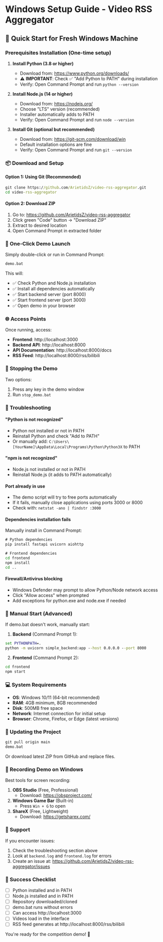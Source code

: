 # Windows Setup Guide - Video RSS Aggregator

## 🚀 Quick Start for Fresh Windows Machine

### Prerequisites Installation (One-time setup)

1. **Install Python (3.8 or higher)**
   - Download from: https://www.python.org/downloads/
   - ⚠️ **IMPORTANT**: Check ✅ "Add Python to PATH" during installation
   - Verify: Open Command Prompt and run `python --version`

2. **Install Node.js (14 or higher)**
   - Download from: https://nodejs.org/
   - Choose "LTS" version (recommended)
   - Installer automatically adds to PATH
   - Verify: Open Command Prompt and run `node --version`

3. **Install Git (optional but recommended)**
   - Download from: https://git-scm.com/download/win
   - Default installation options are fine
   - Verify: Open Command Prompt and run `git --version`

### 📦 Download and Setup

#### Option 1: Using Git (Recommended)
```cmd
git clone https://github.com/ArietidsZ/video-rss-aggregator.git
cd video-rss-aggregator
```

#### Option 2: Download ZIP
1. Go to: https://github.com/ArietidsZ/video-rss-aggregator
2. Click green "Code" button → "Download ZIP"
3. Extract to desired location
4. Open Command Prompt in extracted folder

### 🎯 One-Click Demo Launch

Simply double-click or run in Command Prompt:
```cmd
demo.bat
```

This will:
- ✅ Check Python and Node.js installation
- ✅ Install all dependencies automatically
- ✅ Start backend server (port 8000)
- ✅ Start frontend server (port 3000)
- ✅ Open demo in your browser

### 🌐 Access Points

Once running, access:
- **Frontend**: http://localhost:3000
- **Backend API**: http://localhost:8000
- **API Documentation**: http://localhost:8000/docs
- **RSS Feed**: http://localhost:8000/rss/bilibili

### 🛑 Stopping the Demo

Two options:
1. Press any key in the demo window
2. Run `stop_demo.bat`

### 🔧 Troubleshooting

#### "Python is not recognized"
- Python not installed or not in PATH
- Reinstall Python and check "Add to PATH"
- Or manually add: `C:\Users\[YourName]\AppData\Local\Programs\Python\Python3X` to PATH

#### "npm is not recognized"
- Node.js not installed or not in PATH
- Reinstall Node.js (it adds to PATH automatically)

#### Port already in use
- The demo script will try to free ports automatically
- If it fails, manually close applications using ports 3000 or 8000
- Check with: `netstat -ano | findstr :3000`

#### Dependencies installation fails
Manually install in Command Prompt:
```cmd
# Python dependencies
pip install fastapi uvicorn aiohttp

# Frontend dependencies
cd frontend
npm install
cd ..
```

#### Firewall/Antivirus blocking
- Windows Defender may prompt to allow Python/Node network access
- Click "Allow access" when prompted
- Add exceptions for python.exe and node.exe if needed

### 📝 Manual Start (Advanced)

If demo.bat doesn't work, manually start:

1. **Backend** (Command Prompt 1):
```cmd
set PYTHONPATH=.
python -m uvicorn simple_backend:app --host 0.0.0.0 --port 8000
```

2. **Frontend** (Command Prompt 2):
```cmd
cd frontend
npm start
```

### 💻 System Requirements

- **OS**: Windows 10/11 (64-bit recommended)
- **RAM**: 4GB minimum, 8GB recommended
- **Disk**: 500MB free space
- **Network**: Internet connection for initial setup
- **Browser**: Chrome, Firefox, or Edge (latest versions)

### 🔄 Updating the Project

```cmd
git pull origin main
demo.bat
```

Or download latest ZIP from GitHub and replace files.

### 🎥 Recording Demo on Windows

Best tools for screen recording:
1. **OBS Studio** (Free, Professional)
   - Download: https://obsproject.com/
2. **Windows Game Bar** (Built-in)
   - Press `Win + G` to open
3. **ShareX** (Free, Lightweight)
   - Download: https://getsharex.com/

### 📧 Support

If you encounter issues:
1. Check the troubleshooting section above
2. Look at `backend.log` and `frontend.log` for errors
3. Create an issue at: https://github.com/ArietidsZ/video-rss-aggregator/issues

### 🎉 Success Checklist

- [ ] Python installed and in PATH
- [ ] Node.js installed and in PATH
- [ ] Repository downloaded/cloned
- [ ] demo.bat runs without errors
- [ ] Can access http://localhost:3000
- [ ] Videos load in the interface
- [ ] RSS feed generates at http://localhost:8000/rss/bilibili

You're ready for the competition demo! 🚀